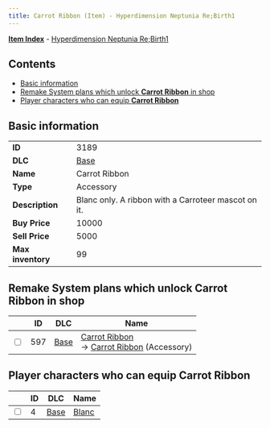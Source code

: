 ```yaml
---
title: Carrot Ribbon (Item) - Hyperdimension Neptunia Re;Birth1
---
```


[**Item Index**](/neptunia/rb1/item/index.html) - [Hyperdimension Neptunia Re;Birth1](/neptunia/rb1)

## Contents

- [Basic information](#basic-information)
- [Remake System plans which unlock **Carrot Ribbon** in shop](#remake-system-plans-which-unlock-carrot-ribbon-in-shop)
- [Player characters who can equip **Carrot Ribbon**](#player-characters-who-can-equip-carrot-ribbon)
## Basic information

|   |   |
| -- | -- |
| **ID** | 3189 |
| **DLC** | [Base](/neptunia/rb1/dlc/1-base.html) |
| **Name** | Carrot Ribbon |
| **Type** | Accessory |
| **Description** | Blanc only. A ribbon with a Carroteer mascot on it. |
| **Buy Price** | 10000 |
| **Sell Price** | 5000 |
| **Max inventory** | 99 |


## Remake System plans which unlock **Carrot Ribbon** in shop

|    | ID | DLC | Name |
| -- | -- | --- | ---- |
| <input type="checkbox" id="rb1-remake-1-597" class="trackbox" /> | 597 | [Base](/neptunia/rb1/dlc/1-base.html) | [Carrot Ribbon](/neptunia/rb1/remake/1-597-carrot-ribbon.html)<br /> → [Carrot Ribbon](/neptunia/rb1/item/1-3189-carrot-ribbon.html) (Accessory) |


## Player characters who can equip **Carrot Ribbon**

|    | ID | DLC | Name |
| -- | -- | --- | ---- |
| <input type="checkbox" id="rb1-player-1-4" class="trackbox" /> | 4 | [Base](/neptunia/rb1/dlc/1-base.html) | [Blanc](/neptunia/rb1/player/1-4-blanc.html) |
